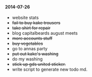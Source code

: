 #### 2014-07-26 ###

- website stats
- ~~fail to buy kake trousers~~
- ~~take shirt for repair~~
- blog capitalbeards august meets
- ~~more accounts stuff~~
- ~~buy vegetables~~
- go to annas party
- ~~put out kake's washing~~
- do my washing
- ~~stick up gds united sticker.~~
- write script to generate new todo md.
